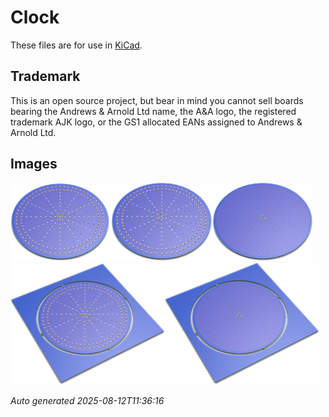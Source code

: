 # Clock

These files are for use in [KiCad](https://www.kicad.org).

## Trademark

This is an open source project, but bear in mind you cannot sell boards bearing the Andrews & Arnold Ltd name, the A&A logo, the registered trademark AJK logo, or the GS1 allocated EANs assigned to Andrews & Arnold Ltd.

## Images

<img src='Clock.png' width=32%><img src='Clock-90.png' width=32%><img src='Clock-bottom.png' width=32%>
<img src='Clock-panel.png' width=49%><img src='Clock-panel-bottom.png' width=49%>

*Auto generated 2025-08-12T11:36:16*
